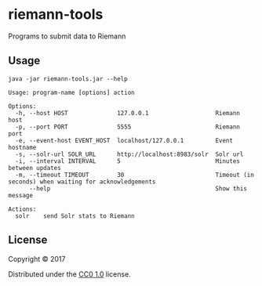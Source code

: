 # riemann-tools

Programs to submit data to Riemann

## Usage

```
java -jar riemann-tools.jar --help

Usage: program-name [options] action

Options:
  -h, --host HOST              127.0.0.1                   Riemann host
  -p, --port PORT              5555                        Riemann port
  -e, --event-host EVENT_HOST  localhost/127.0.0.1         Event hostname
  -s, --solr-url SOLR_URL      http://localhost:8983/solr  Solr url
  -i, --interval INTERVAL      5                           Minutes between updates
  -m, --timeout TIMEOUT        30                          Timeout (in seconds) when waiting for acknowledgements
      --help                                               Show this message

Actions:
  solr    send Solr stats to Riemann
```

## License

Copyright © 2017

Distributed under the [CC0 1.0](https://creativecommons.org/publicdomain/zero/1.0/) license.
